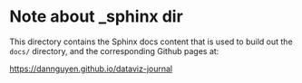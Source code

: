 # Note about _sphinx dir

This directory contains the Sphinx docs content that is used to build out the `docs/` directory, and the corresponding Github pages at:

https://dannguyen.github.io/dataviz-journal
